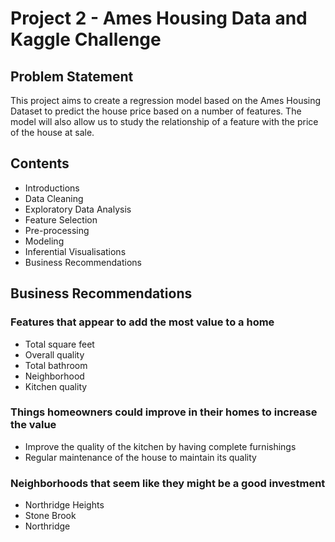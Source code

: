 # Project 2 - Ames Housing Data and Kaggle Challenge


## Problem Statement

This project aims to create a regression model based on the Ames Housing Dataset to predict the house price based on a number of features. The model will also allow us to study the relationship of a feature with the price of the house at sale.

## Contents
- Introductions
- Data Cleaning
- Exploratory Data Analysis
- Feature Selection
- Pre-processing
- Modeling
- Inferential Visualisations
- Business Recommendations

## Business Recommendations

### Features that appear to add the most value to a home
- Total square feet
- Overall quality
- Total bathroom 
- Neighborhood
- Kitchen quality

### Things homeowners could improve in their homes to increase the value
-   Improve the quality of the kitchen by having complete furnishings
-   Regular maintenance of the house to maintain its quality

### Neighborhoods that seem like they might be a good investment
- Northridge Heights
- Stone Brook
- Northridge